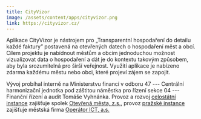 ```yaml
---
title: CityVizor
image: /assets/content/apps/cityvizor.png
link: https://cityvizor.cz/
---
```


Aplikace CityVizor je nástrojem pro &bdquo;Transparentní hospodaření do detailu každé faktury&rdquo; postavená na otevřených datech o hospodaření měst a obcí. Cílem projektu je nabídnout městům a obcím jednoduchou možnost vizualizovat data o hos&shy;po&shy;daření a dát je do kontextu takovým způsobem, aby byla srozu&shy;mitelná pro širší veřejnost. Využití aplikace je nabízeno zdarma každému městu nebo obci, které projeví zájem se zapojit.

Vývoj probíhal interně na Mini&shy;sterstvu financí v odboru 47 --- Centrální harmo&shy;nizační jednotka pod záštitou náměstka pro řízení sekce 04 --- Finanční řízení a audit Tomáše Vyhnánka. Provoz a rozvoj [celostátní instance](https://cityvizor.cz) zajiš&shy;ťuje spolek [Otevřená města, z.s.](https://www.otevrenamesta.cz/), provoz [pražské instance](https://cityvizor.praha.eu) zajišťuje městská firma [Operátor ICT, a.s.](https://operatorict.cz/  )